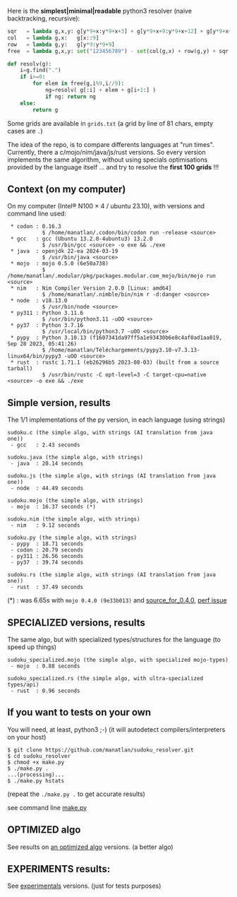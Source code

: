 Here is the **simplest|minimal|readable** python3 resolver (naive backtracking, recursive):

```python
sqr   = lambda g,x,y: g[y*9+x:y*9+x+3] + g[y*9+x+9:y*9+x+12] + g[y*9+x+18:y*9+x+21]
col   = lambda g,x:   g[x::9]
row   = lambda g,y:   g[y*9:y*9+9]
free  = lambda g,x,y: set("123456789") - set(col(g,x) + row(g,y) + sqr(g,(x//3)*3,(y//3)*3))

def resolv(g):
    i=g.find(".")
    if i>=0:
        for elem in free(g,i%9,i//9):
            ng=resolv( g[:i] + elem + g[i+1:] )
            if ng: return ng
    else:
        return g
```


Some grids are available in `grids.txt` (a grid by line of 81 chars, empty cases are `.`)

The idea of the repo, is to compare differents languages at "run times". Currently, there a c/mojo/nim/java/js/rust versions. So every version implements the same algorithm, without using specials optimisations provided by the language itself ... and try to resolve the **first 100 grids** !!!

## Context (on my computer)

On my computer (Intel® N100 × 4 / ubuntu 23.10), with versions and command line used:
```
 * codon : 0.16.3
           $ /home/manatlan/.codon/bin/codon run -release <source>
 * gcc   : gcc (Ubuntu 13.2.0-4ubuntu3) 13.2.0
           $ /usr/bin/gcc <source> -o exe && ./exe
 * java  : openjdk 22-ea 2024-03-19
           $ /usr/bin/java <source>
 * mojo  : mojo 0.5.0 (6e50a738)
           $ /home/manatlan/.modular/pkg/packages.modular.com_mojo/bin/mojo run <source>
 * nim   : Nim Compiler Version 2.0.0 [Linux: amd64]
           $ /home/manatlan/.nimble/bin/nim r -d:danger <source>
 * node  : v18.13.0
           $ /usr/bin/node <source>
 * py311 : Python 3.11.6
           $ /usr/bin/python3.11 -uOO <source>
 * py37  : Python 3.7.16
           $ /usr/local/bin/python3.7 -uOO <source>
 * pypy  : Python 3.10.13 (f1607341da97ff5a1e93430b6e8c4af0ad1aa019, Sep 28 2023, 05:41:26)
           $ /home/manatlan/Téléchargements/pypy3.10-v7.3.13-linux64/bin/pypy3 -uOO <source>
 * rust  : rustc 1.71.1 (eb26296b5 2023-08-03) (built from a source tarball)
           $ /usr/bin/rustc -C opt-level=3 -C target-cpu=native <source> -o exe && ./exe
```


## Simple version, results

The 1/1 implementations of the py version, in each language (using strings)

```
sudoku.c (the simple algo, with strings (AI translation from java one))
 - gcc   : 2.43 seconds

sudoku.java (the simple algo, with strings)
 - java  : 20.14 seconds

sudoku.js (the simple algo, with strings (AI translation from java one))
 - node  : 44.49 seconds

sudoku.mojo (the simple algo, with strings)
 - mojo  : 16.37 seconds (*)

sudoku.nim (the simple algo, with strings)
 - nim   : 9.12 seconds

sudoku.py (the simple algo, with strings)
 - pypy  : 18.71 seconds
 - codon : 20.79 seconds
 - py311 : 26.56 seconds
 - py37  : 39.74 seconds

sudoku.rs (the simple algo, with strings (AI translation from java one))
 - rust  : 37.49 seconds
```

(*) : was 6.65s with `mojo 0.4.0 (9e33b013)` and [source_for_0.4.0](https://github.com/manatlan/sudoku_resolver/blob/mojo_0.4.0/sudoku.mojo), [perf issue](https://github.com/modularml/mojo/issues/1216)

## SPECIALIZED versions, results

The same algo, but with specialized types/structures for the language (to speed up things)

```
sudoku_specialized.mojo (the simple algo, with specialized mojo-types)
 - mojo  : 0.88 seconds

sudoku_specialized.rs (the simple algo, with ultra-specialized types/api)
 - rust  : 0.96 seconds
```

## If you want to tests on your own

You will need, at least, python3 ;-) (it will autodetect compilers/interpreters on your host)
```
$ git clone https://github.com/manatlan/sudoku_resolver.git
$ cd sudoku_resolver
$ chmod +x make.py
$ ./make.py .
...(processing)...
$ ./make.py hstats
```
(repeat the `./make.py .` to get accurate results)

see command line [make.py](make.md)

## OPTIMIZED algo

See results on [an optimized algo](optimized) versions. (a better algo)

## EXPERIMENTS results:

See [experimentals](experiments) versions. (just for tests purposes)

